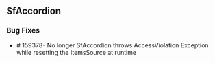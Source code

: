 ## SfAccordion

### Bug Fixes

* \# 159378- No longer SfAccordion throws AccessViolation Exception while resetting the ItemsSource at runtime


